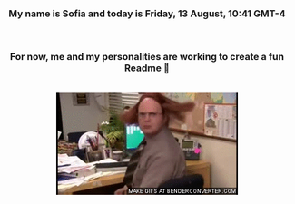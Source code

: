 


<div align="center">
<h3 >My name is Sofia and today is Friday, 13 August, 10:41 GMT-4</h3><br>
<h3 >For now, me and my personalities are working to create a fun Readme 👋
</h3><br>
<img src='img/dwight.gif' alt='working...'/>
</div>
